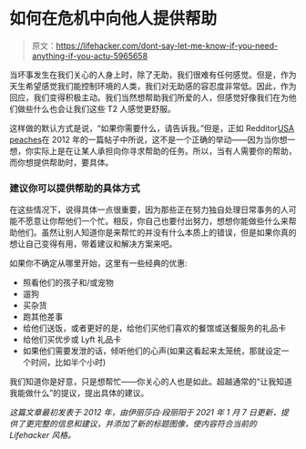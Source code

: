 # 如何在危机中向他人提供帮助

> 原文：<https://lifehacker.com/dont-say-let-me-know-if-you-need-anything-if-you-actu-5965658>

当坏事发生在我们关心的人身上时，除了无助，我们很难有任何感觉。但是，作为天生希望感觉我们能控制环境的人类，我们对无助感的容忍度非常低。因此，作为回应，我们变得积极主动。我们当然想帮助我们所爱的人，但感觉好像我们在为他们做些什么也会让我们这些 T2 人感觉更舒服。



这样做的默认方式是说，“如果你需要什么，请告诉我。”但是，正如 Redditor[USA peaches](https://www.reddit.com/r/LifeProTips/comments/146rzu/lpt_if_you_really_want_to_be_helpful_dont_say_let/)在 2012 年的一篇帖子中所说，这不是一个正确的举动——因为当你想一想，你实际上是在让某人承担向你寻求帮助的任务。所以，当有人需要你的帮助，而你想提供帮助时，要具体。

### **建议你可以提供帮助的具体方式**

在这些情况下，说得具体一点很重要，因为那些正在努力独自处理日常事务的人可能不愿意让你帮他们一个忙。相反，你自己也要付出努力，想想你能做些什么来帮助他们。虽然让别人知道你是来帮忙的并没有什么本质上的错误，但是如果你真的想让自己变得有用，带着建议和解决方案来吧。

如果你不确定从哪里开始，这里有一些经典的优惠:

*   照看他们的孩子和/或宠物
*   遛狗
*   买杂货
*   跑其他差事
*   给他们送饭，或者更好的是，给他们买他们喜欢的餐馆或送餐服务的礼品卡
*   给他们买优步或 Lyft 礼品卡
*   如果他们需要发泄的话，倾听他们的心声(如果这看起来太笼统，那就设定一个时间，比如半个小时)

我们知道你是好意，只是想帮忙——你关心的人也是如此。超越通常的“让我知道我能做什么”的提议，提出具体的建议。

*这篇文章最初发表于 2012 年，由伊丽莎白·段丽阳于 2021 年 1 月 7 日更新，提供了更完整的信息和建议，并添加了新的标题图像，使内容符合当前的 Lifehacker 风格。*